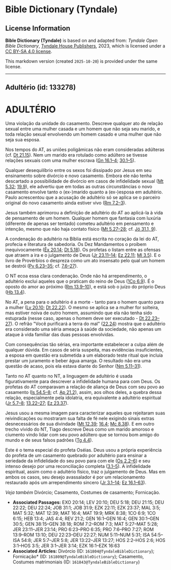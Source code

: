 # Bible Dictionary (Tyndale)

## License Information

**Bible Dictionary (Tyndale)** is based on and adapted from: _Tyndale Open Bible Dictionary_, [Tyndale House Publishers](https://tyndaleopenresources.com/), 2023, which is licensed under a [CC BY-SA 4.0 license](https://creativecommons.org/licenses/by-sa/4.0/legalcode.en).

This markdown version (created `2025-10-20`) is provided under the same license.



--------------------------------

## Adultério (id: 133278)

ADULTÉRIO
=========

Uma violação da unidade do casamento. Descreve qualquer ato de relação sexual entre uma mulher casada e um homem que não seja seu marido, e toda relação sexual envolvendo um homem casado e uma mulher que não seja sua esposa.

Nos tempos do AT, as uniões poligâmicas não eram consideradas adúlteras (cf. [Dt 21\.15](https://ref.ly/Deut21:15)). Nem um marido era rotulado como adúltero se tivesse relações sexuais com uma mulher escrava ([Gn 16\.1–4](https://ref.ly/Gen16:1-Gen16:4); [30\.1–5](https://ref.ly/Gen30:1-Gen30:5)).

Qualquer desequilíbrio entre os sexos foi dissipado por Jesus em seu ensinamento sobre divórcio e novo casamento. Embora ele não tenha descartado a possibilidade de divórcio em casos de infidelidade sexual ([Mt 5\.32](https://ref.ly/Matt5:32); [19\.9](https://ref.ly/Matt19:9)), ele advertiu que em todas as outras circunstâncias o novo casamento envolve tanto o (ex\-)marido quanto a (ex\-)esposa em adultério. Paulo acrescentou que a acusação de adultério só se aplica se o parceiro original do novo casamento ainda estiver vivo ([Rm 7\.2–3](https://ref.ly/Rom7:2-Rom7:3)).

Jesus também aprimorou a definição de adultério do AT ao aplicá\-la à vida de pensamento de um homem. Qualquer homem que fantasia com luxúria (diferente de apenas ser tentado) cometeu adultério em pensamento e intenção, mesmo que não haja contato físico ([Mt 5\.27–28](https://ref.ly/Matt5:27-Matt5:28); cf. [Jó 31\.1, 9](https://ref.ly/Job31:1)).

A condenação do adultério na Bíblia está escrita no coração da lei do AT, profecia e literatura de sabedoria. Os Dez Mandamentos o proíbem inequivocamente ([Êx 20\.14](https://ref.ly/Exod20:14); [Dt 5\.18](https://ref.ly/Deut5:18)). Os profetas o listam entre as ofensas que atraem a ira e o julgamento de Deus ([Jr 23\.11–14](https://ref.ly/Jer23:11-Jer23:14); [Ez 22\.11](https://ref.ly/Ezek22:11); [Ml 3\.5](https://ref.ly/Mal3:5)). E o livro de Provérbios o despreza como um ato insensato pelo qual um homem se destrói ([Pv 6\.23–35](https://ref.ly/Prov6:23-Prov6:35); cf. [7\.6–27](https://ref.ly/Prov7:6-Prov7:27)).

O NT ecoa essa clara condenação. Onde não há arrependimento, o adultério exclui aqueles que o praticam do reino de Deus ([1Co 6\.9](https://ref.ly/1Cor6:9)). É o oposto do amor ao próximo ([Rm 13\.9–10](https://ref.ly/Rom13:9-Rom13:10)), e está sob o juízo do próprio Deus ([Hb 13\.4](https://ref.ly/Heb13:4)).

No AT, a pena para o adultério é a morte \- tanto para o homem quanto para a mulher ([Lv 20\.10](https://ref.ly/Lev20:10); [Dt 22\.22](https://ref.ly/Deut22:22)). O mesmo se aplica se a mulher for solteira, mas estiver noiva de outro homem, assumindo que ela não tenha sido estuprada (nesse caso, apenas o homem deve ser executado \- [Dt 22\.23–27](https://ref.ly/Deut22:23-Deut22:27)). O refrão "Você purificará a terra do mal" ([22\.24](https://ref.ly/Deut22:24)) mostra que o adultério era considerado uma séria ameaça à saúde da sociedade, não apenas um ataque à vida familiar das duas pessoas envolvidas.

Com consequências tão sérias, era importante estabelecer a culpa além de qualquer dúvida. Em casos de séria suspeita, mas evidências insuficientes, a esposa em questão era submetida a um elaborado teste ritual que incluía prestar um juramento e beber água amarga. O resultado não era uma questão de acaso, pois ela estava diante do Senhor ([Nm 5\.11–31](https://ref.ly/Num5:11-Num5:31)).

Tanto no AT quanto no NT, a linguagem de adultério é usada figurativamente para descrever a infidelidade humana para com Deus. Os profetas do AT comparavam a relação de aliança de Deus com seu povo ao casamento ([Is 54\.5–8](https://ref.ly/Isa54:5-Isa54:8); cf. [Ap 21\.2](https://ref.ly/Rev21:2)), assim, aos olhos deles, a quebra dessa relação, especialmente pela idolatria, era equivalente a adultério espiritual ([Jr 5\.7–8](https://ref.ly/Jer5:7-Jer5:8); [13\.22–27](https://ref.ly/Jer13:22-Jer13:27); [Ez 23\.37](https://ref.ly/Ezek23:37)).

Jesus usou a mesma imagem para caracterizar aqueles que rejeitaram suas reivindicações ou mostraram sua falta de fé nele exigindo sinais extras desnecessários de sua divindade ([Mt 12\.39](https://ref.ly/Matt12:39); [16\.4](https://ref.ly/Matt16:4); [Mc 8\.38](https://ref.ly/Mark8:38)). E em outro trecho vívido do NT, Tiago descreve Deus como um marido amoroso e ciumento vindo lidar com seu povo adúltero que se tornou bom amigo do mundo e de seus falsos padrões ([Tg 4\.4](https://ref.ly/Jas4:4)).

Este é o tema especial do profeta Oséias. Deus usou a própria experiência do profeta de um casamento quebrado por adultério para ensinar a seriedade da infidelidade do seu povo para com ele ([Os 2\.2–6](https://ref.ly/Hos2:2-Hos2:6)) e seu intenso desejo por uma reconciliação completa ([3\.1–5](https://ref.ly/Hos3:1-Hos3:5)). A infidelidade espiritual, assim como o adultério físico, traz o julgamento de Deus. Mas em ambos os casos, seu desejo avassalador é por um relacionamento restaurado após um arrependimento sincero ([Jr 3\.1–14](https://ref.ly/Jer3:1-Jer3:14); [Ez 16\.1–63](https://ref.ly/Ezek16:1-Ezek16:63)).

*Veja também* Divórcio; Casamento, Costumes de casamento; Fornicação.

* **Associated Passages:** EXO 20:14; LEV 20:10; DEU 5:18; DEU 21:15; DEU 22:22; DEU 22:24; JOB 31:1; JOB 31:9; EZK 22:11; EZK 23:37; MAL 3:5; MAT 5:32; MAT 12:39; MAT 16:4; MAT 19:9; MRK 8:38; 1CO 6:9; 1CO 6:15; HEB 13:4; JAS 4:4; REV 21:2; GEN 16:1–GEN 16:4; GEN 30:1–GEN 30:5; GEN 38:15–GEN 38:18; ROM 7:2–ROM 7:3; MAT 5:27–MAT 5:28; JER 23:11–JER 23:14; PRO 6:23–PRO 6:35; PRO 7:6–PRO 7:27; ROM 13:9–ROM 13:10; DEU 22:23–DEU 22:27; NUM 5:11–NUM 5:31; ISA 54:5–ISA 54:8; JER 5:7–JER 5:8; JER 13:22–JER 13:27; HOS 2:2–HOS 2:6; HOS 3:1–HOS 3:5; JER 3:1–JER 3:14; EZK 16:1–EZK 16:63
* **Associated Articles:** Divórcio (ID: `161804@TyndaleBibleDictionary`); Fornicação* (ID: `161809@TyndaleBibleDictionary`); Casamento, Costumes matrimoniais (ID: `161843@TyndaleBibleDictionary`)

